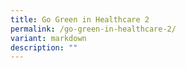```yaml
---
title: Go Green in Healthcare 2
permalink: /go-green-in-healthcare-2/
variant: markdown
description: ""
---
```

